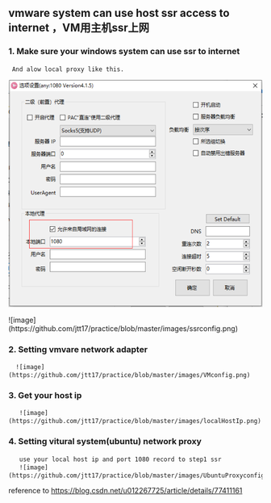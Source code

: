 ## vmware system can use host ssr access to internet ，VM用主机ssr上网


### 1. Make sure your windows system can use ssr to internet 
     And alow local proxy like this.
<p align="center">
  <img src="images/ssrconfig.png" width=676 height=450>
</p>
     ![image](https://github.com/jtt17/practice/blob/master/images/ssrconfig.png)

### 2. Setting vmvare network adapter
      ![image](https://github.com/jtt17/practice/blob/master/images/VMconfig.png)

 
### 3. Get your host ip 
       ![image](https://github.com/jtt17/practice/blob/master/images/localHostIp.png)


### 4. Setting vitural system(ubuntu) network proxy 
       use your local host ip and port 1080 record to step1 ssr 
       ![image](https://github.com/jtt17/practice/blob/master/images/UbuntuProxyconfig.png)
       
reference to  https://blog.csdn.net/u012267725/article/details/77411161
